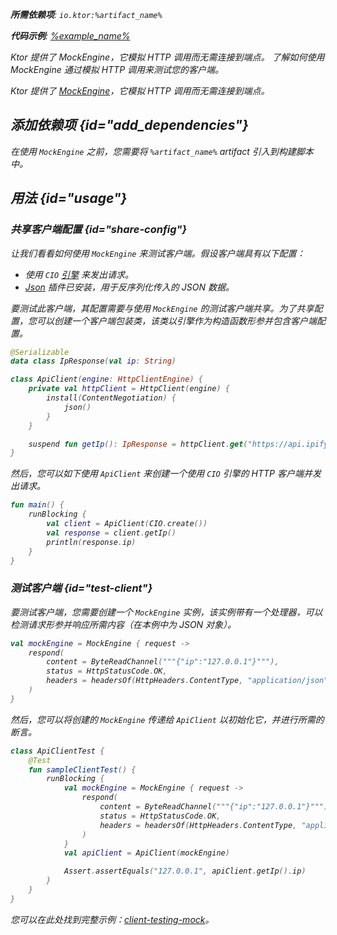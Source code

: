 [//]: # (title: Ktor Client 中的测试)

<show-structure for="chapter" depth="2"/>

<var name="artifact_name" value="ktor-client-mock"/>

<tldr>
<p>
<b>所需依赖项</b>: <code>io.ktor:%artifact_name%</code>
</p>
<var name="example_name" value="client-testing-mock"/>
<p>
    <b>代码示例</b>:
    <a href="https://github.com/ktorio/ktor-documentation/tree/%ktor_version%/codeSnippets/snippets/%example_name%">
        %example_name%
    </a>
</p>
</tldr>

<web-summary>
Ktor 提供了 MockEngine，它模拟 HTTP 调用而无需连接到端点。
</web-summary>

<link-summary>
了解如何使用 MockEngine 通过模拟 HTTP 调用来测试您的客户端。
</link-summary>

Ktor 提供了 [MockEngine](https://api.ktor.io/ktor-client/ktor-client-mock/io.ktor.client.engine.mock/-mock-engine/index.html)，它模拟 HTTP 调用而无需连接到端点。

## 添加依赖项 {id="add_dependencies"}
在使用 `MockEngine` 之前，您需要将 `%artifact_name%` artifact 引入到构建脚本中。

<Tabs group="languages">
    <TabItem title="Gradle (Kotlin)" group-key="kotlin">
        <code-block lang="Kotlin" code="            testImplementation(&quot;io.ktor:%artifact_name%:$ktor_version&quot;)"/>
    </TabItem>
    <TabItem title="Gradle (Groovy)" group-key="groovy">
        <code-block lang="Groovy" code="            testImplementation &quot;io.ktor:%artifact_name%:$ktor_version&quot;"/>
    </TabItem>
    <TabItem title="Maven" group-key="maven">
        <code-block lang="XML" code="            &lt;dependency&gt;&#10;                &lt;groupId&gt;io.ktor&lt;/groupId&gt;&#10;                &lt;artifactId&gt;%artifact_name%-jvm&lt;/artifactId&gt;&#10;                &lt;version&gt;${ktor_version}&lt;/version&gt;&#10;            &lt;/dependency&gt;"/>
    </TabItem>
</Tabs>

## 用法 {id="usage"}

### 共享客户端配置 {id="share-config"}

让我们看看如何使用 `MockEngine` 来测试客户端。假设客户端具有以下配置：
*   使用 `CIO` [引擎](client-engines.md) 来发出请求。
*   [Json](client-serialization.md) 插件已安装，用于反序列化传入的 JSON 数据。

要测试此客户端，其配置需要与使用 `MockEngine` 的测试客户端共享。为了共享配置，您可以创建一个客户端包装类，该类以引擎作为构造函数形参并包含客户端配置。

```kotlin
@Serializable
data class IpResponse(val ip: String)

class ApiClient(engine: HttpClientEngine) {
    private val httpClient = HttpClient(engine) {
        install(ContentNegotiation) {
            json()
        }
    }

    suspend fun getIp(): IpResponse = httpClient.get("https://api.ipify.org/?format=json").body()
}
```

然后，您可以如下使用 `ApiClient` 来创建一个使用 `CIO` 引擎的 HTTP 客户端并发出请求。

```kotlin
fun main() {
    runBlocking {
        val client = ApiClient(CIO.create())
        val response = client.getIp()
        println(response.ip)
    }
}
```

### 测试客户端 {id="test-client"}

要测试客户端，您需要创建一个 `MockEngine` 实例，该实例带有一个处理器，可以检测请求形参并响应所需内容（在本例中为 JSON 对象）。

```kotlin
val mockEngine = MockEngine { request ->
    respond(
        content = ByteReadChannel("""{"ip":"127.0.0.1"}"""),
        status = HttpStatusCode.OK,
        headers = headersOf(HttpHeaders.ContentType, "application/json")
    )
}
```

然后，您可以将创建的 `MockEngine` 传递给 `ApiClient` 以初始化它，并进行所需的断言。

```kotlin
class ApiClientTest {
    @Test
    fun sampleClientTest() {
        runBlocking {
            val mockEngine = MockEngine { request ->
                respond(
                    content = ByteReadChannel("""{"ip":"127.0.0.1"}"""),
                    status = HttpStatusCode.OK,
                    headers = headersOf(HttpHeaders.ContentType, "application/json")
                )
            }
            val apiClient = ApiClient(mockEngine)

            Assert.assertEquals("127.0.0.1", apiClient.getIp().ip)
        }
    }
}
```

您可以在此处找到完整示例：[client-testing-mock](https://github.com/ktorio/ktor-documentation/tree/%ktor_version%/codeSnippets/snippets/client-testing-mock)。